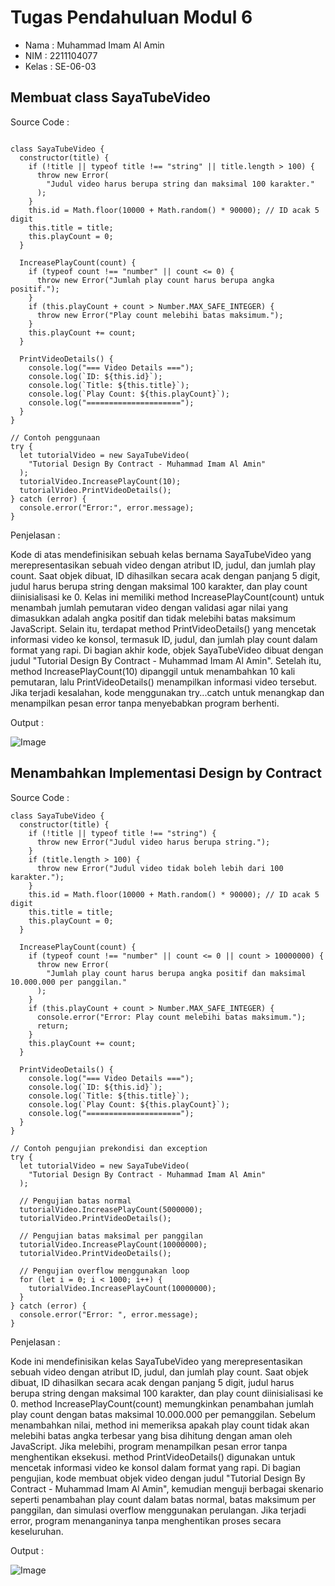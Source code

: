# Tugas Pendahuluan Modul 6

- Nama : Muhammad Imam Al Amin
- NIM : 2211104077
- Kelas : SE-06-03

## Membuat class SayaTubeVideo

Source Code :

```

class SayaTubeVideo {
  constructor(title) {
    if (!title || typeof title !== "string" || title.length > 100) {
      throw new Error(
        "Judul video harus berupa string dan maksimal 100 karakter."
      );
    }
    this.id = Math.floor(10000 + Math.random() * 90000); // ID acak 5 digit
    this.title = title;
    this.playCount = 0;
  }

  IncreasePlayCount(count) {
    if (typeof count !== "number" || count <= 0) {
      throw new Error("Jumlah play count harus berupa angka positif.");
    }
    if (this.playCount + count > Number.MAX_SAFE_INTEGER) {
      throw new Error("Play count melebihi batas maksimum.");
    }
    this.playCount += count;
  }

  PrintVideoDetails() {
    console.log("=== Video Details ===");
    console.log(`ID: ${this.id}`);
    console.log(`Title: ${this.title}`);
    console.log(`Play Count: ${this.playCount}`);
    console.log("=====================");
  }
}

// Contoh penggunaan
try {
  let tutorialVideo = new SayaTubeVideo(
    "Tutorial Design By Contract - Muhammad Imam Al Amin"
  );
  tutorialVideo.IncreasePlayCount(10);
  tutorialVideo.PrintVideoDetails();
} catch (error) {
  console.error("Error:", error.message);
}

```

Penjelasan :

Kode di atas mendefinisikan sebuah kelas bernama SayaTubeVideo yang merepresentasikan sebuah video dengan atribut ID, judul, dan jumlah play count. Saat objek dibuat, ID dihasilkan secara acak dengan panjang 5 digit, judul harus berupa string dengan maksimal 100 karakter, dan play count diinisialisasi ke 0. Kelas ini memiliki method IncreasePlayCount(count) untuk menambah jumlah pemutaran video dengan validasi agar nilai yang dimasukkan adalah angka positif dan tidak melebihi batas maksimum JavaScript. Selain itu, terdapat method PrintVideoDetails() yang mencetak informasi video ke konsol, termasuk ID, judul, dan jumlah play count dalam format yang rapi. Di bagian akhir kode, objek SayaTubeVideo dibuat dengan judul "Tutorial Design By Contract - Muhammad Imam Al Amin". Setelah itu, method IncreasePlayCount(10) dipanggil untuk menambahkan 10 kali pemutaran, lalu PrintVideoDetails() menampilkan informasi video tersebut. Jika terjadi kesalahan, kode menggunakan try...catch untuk menangkap dan menampilkan pesan error tanpa menyebabkan program berhenti.

Output :

![Image](https://github.com/user-attachments/assets/531cfd51-4457-4430-9970-74b539232c77)

## Menambahkan Implementasi Design by Contract

Source Code :

```
class SayaTubeVideo {
  constructor(title) {
    if (!title || typeof title !== "string") {
      throw new Error("Judul video harus berupa string.");
    }
    if (title.length > 100) {
      throw new Error("Judul video tidak boleh lebih dari 100 karakter.");
    }
    this.id = Math.floor(10000 + Math.random() * 90000); // ID acak 5 digit
    this.title = title;
    this.playCount = 0;
  }

  IncreasePlayCount(count) {
    if (typeof count !== "number" || count <= 0 || count > 10000000) {
      throw new Error(
        "Jumlah play count harus berupa angka positif dan maksimal 10.000.000 per panggilan."
      );
    }
    if (this.playCount + count > Number.MAX_SAFE_INTEGER) {
      console.error("Error: Play count melebihi batas maksimum.");
      return;
    }
    this.playCount += count;
  }

  PrintVideoDetails() {
    console.log("=== Video Details ===");
    console.log(`ID: ${this.id}`);
    console.log(`Title: ${this.title}`);
    console.log(`Play Count: ${this.playCount}`);
    console.log("=====================");
  }
}

// Contoh pengujian prekondisi dan exception
try {
  let tutorialVideo = new SayaTubeVideo(
    "Tutorial Design By Contract - Muhammad Imam Al Amin"
  );

  // Pengujian batas normal
  tutorialVideo.IncreasePlayCount(5000000);
  tutorialVideo.PrintVideoDetails();

  // Pengujian batas maksimal per panggilan
  tutorialVideo.IncreasePlayCount(10000000);
  tutorialVideo.PrintVideoDetails();

  // Pengujian overflow menggunakan loop
  for (let i = 0; i < 1000; i++) {
    tutorialVideo.IncreasePlayCount(10000000);
  }
} catch (error) {
  console.error("Error: ", error.message);
}

```

Penjelasan :

Kode ini mendefinisikan kelas SayaTubeVideo yang merepresentasikan sebuah video dengan atribut ID, judul, dan jumlah play count. Saat objek dibuat, ID dihasilkan secara acak dengan panjang 5 digit, judul harus berupa string dengan maksimal 100 karakter, dan play count diinisialisasi ke 0. method IncreasePlayCount(count) memungkinkan penambahan jumlah play count dengan batas maksimal 10.000.000 per pemanggilan. Sebelum menambahkan nilai, method ini memeriksa apakah play count tidak akan melebihi batas angka terbesar yang bisa dihitung dengan aman oleh JavaScript. Jika melebihi, program menampilkan pesan error tanpa menghentikan eksekusi. method PrintVideoDetails() digunakan untuk mencetak informasi video ke konsol dalam format yang rapi. Di bagian pengujian, kode membuat objek video dengan judul "Tutorial Design By Contract - Muhammad Imam Al Amin", kemudian menguji berbagai skenario seperti penambahan play count dalam batas normal, batas maksimum per panggilan, dan simulasi overflow menggunakan perulangan. Jika terjadi error, program menanganinya tanpa menghentikan proses secara keseluruhan.

Output :

![Image](https://github.com/user-attachments/assets/a3f0a00e-c544-45b5-bfeb-7f09b0b3791b)
